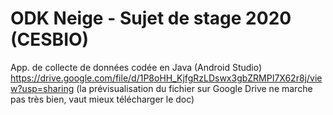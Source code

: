 # ODK Neige - Sujet de stage 2020 (CESBIO)
 App. de collecte de données codée en Java (Android Studio)
https://drive.google.com/file/d/1P8oHH_KjfgRzLDswx3gbZRMPI7X62r8j/view?usp=sharing (la prévisualisation du fichier sur Google Drive ne marche pas très bien, vaut mieux télécharger le doc)
